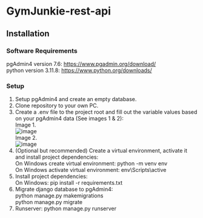 # GymJunkie-rest-api
## Installation
### Software Requirements
pgAdmin4 version 7.6: https://www.pgadmin.org/download/ <br>
python version 3.11.8: https://www.python.org/downloads/
### Setup
1. Setup pgAdmin4 and create an empty database.
2. Clone repository to your own PC.
3. Create a .env file to the project root and fill out the variable values based on your pgAdmin4 data (See images 1 & 2):<br>
Image 1.<br>
![image](https://github.com/salopietari/gymjunkie-rest-api/assets/122457202/39121726-2fd4-4979-99f3-e8f4f84f7b6e) <br>
Image 2. <br>
![image](https://github.com/salopietari/gymjunkie-rest-api/assets/122457202/51578c57-5565-4928-a3a1-86ce2df38dfd) <br>
4. (Optional but recommended) Create a virtual environment, activate it and install project dependencies: <br>
On Windows create virtual environment: python -m venv env <br>
On Windows activate virtual environment: env\Scripts\active
5. Install project dependencies: <br>
On Windows: pip install -r requirements.txt
6. Migrate django database to pgAdmin4: <br>
python manage.py makemigrations <br>
python manage.py migrate
7. Runserver:
python manage.py runserver
